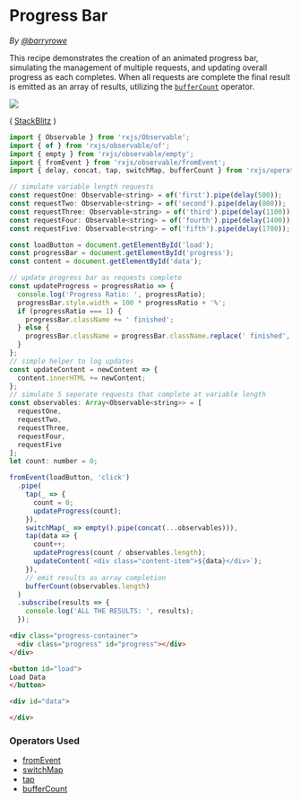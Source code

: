 # Progress Bar

_By [@barryrowe](https://twitter.com/barryrowe)_

This recipe demonstrates the creation of an animated progress bar, simulating
the management of multiple requests, and updating overall progress as each
completes. When all requests are complete the final result is emitted as an
array of results, utilizing the
[`bufferCount`](../operators/transformation/buffercount.md) operator.

<div class="ua-ad"><a href="https://ultimateangular.com/?ref=76683_kee7y7vk"><img src="https://ultimateangular.com/assets/img/banners/ua-leader.svg"></a></div>

( [StackBlitz](https://stackblitz.com/edit/rxjs-5-progress-bar?file=index.ts) )

```js
import { Observable } from 'rxjs/Observable';
import { of } from 'rxjs/observable/of';
import { empty } from 'rxjs/observable/empty';
import { fromEvent } from 'rxjs/observable/fromEvent';
import { delay, concat, tap, switchMap, bufferCount } from 'rxjs/operators';

// simulate variable length requests
const requestOne: Observable<string> = of('first').pipe(delay(500));
const requestTwo: Observable<string> = of('second').pipe(delay(800));
const requestThree: Observable<string> = of('third').pipe(delay(1100));
const requestFour: Observable<string> = of('fourth').pipe(delay(1400));
const requestFive: Observable<string> = of('fifth').pipe(delay(1700));

const loadButton = document.getElementById('load');
const progressBar = document.getElementById('progress');
const content = document.getElementById('data');

// update progress bar as requests complete
const updateProgress = progressRatio => {
  console.log('Progress Ratio: ', progressRatio);
  progressBar.style.width = 100 * progressRatio + '%';
  if (progressRatio === 1) {
    progressBar.className += ' finished';
  } else {
    progressBar.className = progressBar.className.replace(' finished', '');
  }
};
// simple helper to log updates
const updateContent = newContent => {
  content.innerHTML += newContent;
};
// simulate 5 seperate requests that complete at variable length
const observables: Array<Observable<string>> = [
  requestOne,
  requestTwo,
  requestThree,
  requestFour,
  requestFive
];
let count: number = 0;

fromEvent(loadButton, 'click')
  .pipe(
    tap(_ => {
      count = 0;
      updateProgress(count);
    }),
    switchMap(_ => empty().pipe(concat(...observables))),
    tap(data => {
      count++;
      updateProgress(count / observables.length);
      updateContent(`<div class="content-item">${data}</div>`);
    }),
    // emit results as array completion
    bufferCount(observables.length)
  )
  .subscribe(results => {
    console.log('ALL THE RESULTS: ', results);
  });
```

```html
<div class="progress-container">
  <div class="progress" id="progress"></div>
</div>

<button id="load">
Load Data
</button>

<div id="data">

</div>
```

### Operators Used

* [fromEvent](../operators/creation/fromevent.md)
* [switchMap](../operators/transformation/switchmap.md)
* [tap](../operators/utility/do.md)
* [bufferCount](../operators/transformation/buffercount.md)
